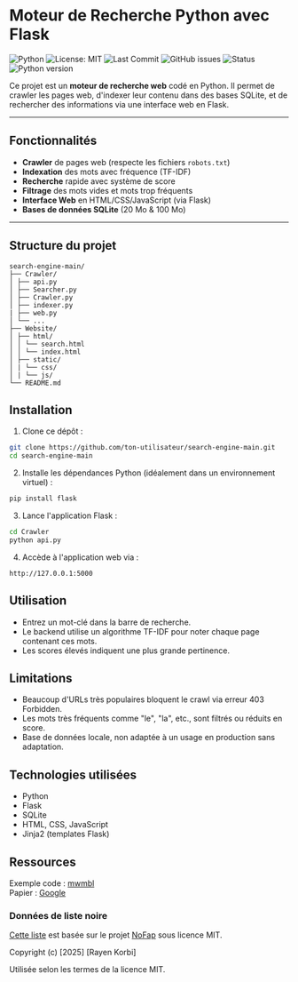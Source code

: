 # Moteur de Recherche Python avec Flask

![Python](https://img.shields.io/badge/language-Python-blue)
![License: MIT](https://img.shields.io/badge/License-MIT-yellow.svg)
![Last Commit](https://img.shields.io/github/last-commit/nathan-004/search-engine)
![GitHub issues](https://img.shields.io/github/issues/nathan-004/search-engine)
![Status](https://img.shields.io/badge/status-en%20cours-orange)
![Python version](https://img.shields.io/badge/python-3.12-blue)

Ce projet est un **moteur de recherche web** codé en Python. Il permet de crawler les pages web, d'indexer leur contenu dans des bases SQLite, et de rechercher des informations via une interface web en Flask.

---

## Fonctionnalités

- **Crawler** de pages web (respecte les fichiers `robots.txt`)
- **Indexation** des mots avec fréquence (TF-IDF)
- **Recherche** rapide avec système de score
- **Filtrage** des mots vides et mots trop fréquents
- **Interface Web** en HTML/CSS/JavaScript (via Flask)
- **Bases de données SQLite** (20 Mo & 100 Mo)

---

## Structure du projet

```
search-engine-main/
├── Crawler/
│ ├── api.py
│ ├── Searcher.py
│ ├── Crawler.py
│ ├── indexer.py
| ├── web.py
│ └── ...
├── Website/
│ ├── html/
│ │ └── search.html
│ │ └── index.html
│ ├── static/
│ | └── css/
│ | └── js/
└── README.md
```

## Installation

1. Clone ce dépôt :

```bash
git clone https://github.com/ton-utilisateur/search-engine-main.git
cd search-engine-main
```

2. Installe les dépendances Python (idéalement dans un environnement virtuel) :

```bash
pip install flask
```

3. Lance l'application Flask :
```bash
cd Crawler
python api.py
```

4. Accède à l'application web via :
```
http://127.0.0.1:5000
```

## Utilisation

- Entrez un mot-clé dans la barre de recherche.
- Le backend utilise un algorithme TF-IDF pour noter chaque page contenant ces mots.
- Les scores élevés indiquent une plus grande pertinence.

## Limitations

- Beaucoup d'URLs très populaires bloquent le crawl via erreur 403 Forbidden.
- Les mots très fréquents comme "le", "la", etc., sont filtrés ou réduits en score.
- Base de données locale, non adaptée à un usage en production sans adaptation.

## Technologies utilisées

- Python
- Flask
- SQLite
- HTML, CSS, JavaScript
- Jinja2 (templates Flask)

## Ressources

Exemple code : [mwmbl](https://github.com/mwmbl/mwmbl)  
Papier : [Google](http://infolab.stanford.edu/pub/papers/google.pdf)

### Données de liste noire

[Cette liste]() est basée sur le projet [NoFap](https://github.com/korbirayen/NoFap/tree/main) sous licence MIT.

Copyright (c) [2025] [Rayen Korbi]

Utilisée selon les termes de la licence MIT.
